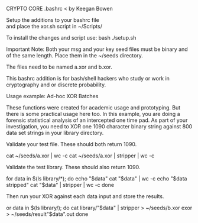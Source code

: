 CRYPTO CORE .bashrc < by Keegan Bowen 

  Setup the additions to your bashrc file     
  and place the xor.sh script in ~/Scripts/   

To install the changes and script use:
bash ./setup.sh

Important Note:
Both your msg and your key seed files must
be binary and of the same length.
Place them in the ~/seeds directory.

The files need to be named a.xor and b.xor.

This bashrc addition is for bash/shell hackers 
who study or work in cryptography and or discrete probability.

Usage example: Ad-hoc XOR Batches

These functions were created for academic usage and prototyping. But there is
some practical usage here too. In this example, you are doing a forensic
statistical analysis of an intercepted one time pad. As part of your
investigation, you need to XOR one 1090 character binary string 
against 800 data set strings in your library directory.


Validate your test file. These should both return 1090.

cat ~/seeds/a.xor | wc -c
cat ~/seeds/a.xor | stripper | wc -c

Validate the test library. These should also return 1090.

for data in $(ls library/*); do
     echo "$data"
     cat "$data" | wc -c
     echo "$data stripped"
     cat "$data" | stripper | wc -c
done


Then run your XOR against each data input and store the results.

or data in $(ls library/); 
    do cat library/"$data" | stripper > ~/seeds/b.xor 
    exor > ~/seeds/result"$data".out
done
